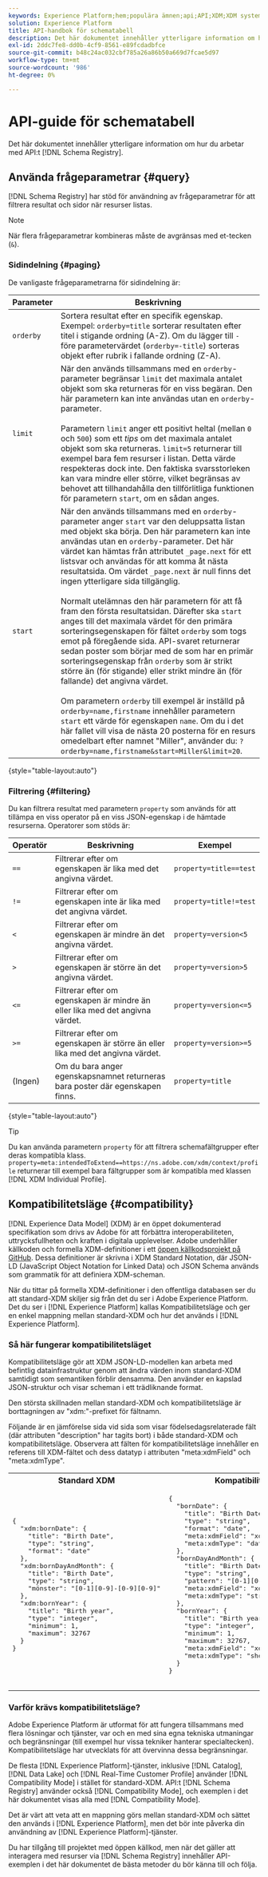 ```yaml
---
keywords: Experience Platform;hem;populära ämnen;api;API;XDM;XDM system;Experience data model;Experience data model;data model;data model;data model;schema register;schema Registry;compatibility;compatibility;compatibility mode;Compatibility mode;Compatibility mode;field type;field types;
solution: Experience Platform
title: API-handbok för schematabell
description: Det här dokumentet innehåller ytterligare information om hur du arbetar med API:t för schemaregister.
exl-id: 2ddc7fe8-dd0b-4cf9-8561-e89fcdadbfce
source-git-commit: b48c24ac032cbf785a26a86b50a669d7fcae5d97
workflow-type: tm+mt
source-wordcount: '986'
ht-degree: 0%

---
```


# API-guide för schematabell

Det här dokumentet innehåller ytterligare information om hur du arbetar med API:t [!DNL Schema Registry].

## Använda frågeparametrar {#query}

[!DNL Schema Registry] har stöd för användning av frågeparametrar för att filtrera resultat och sidor när resurser listas.

>[!NOTE]
>
>När flera frågeparametrar kombineras måste de avgränsas med et-tecken (`&`).

### Sidindelning {#paging}

De vanligaste frågeparametrarna för sidindelning är:

| Parameter | Beskrivning |
| --- | --- |
| `orderby` | Sortera resultat efter en specifik egenskap. Exempel: `orderby=title` sorterar resultaten efter titel i stigande ordning (A-Z). Om du lägger till `-` före parametervärdet (`orderby=-title`) sorteras objekt efter rubrik i fallande ordning (Z-A). |
| `limit` | När den används tillsammans med en `orderby`-parameter begränsar `limit` det maximala antalet objekt som ska returneras för en viss begäran. Den här parametern kan inte användas utan en `orderby`-parameter.<br><br>Parametern `limit` anger ett positivt heltal (mellan `0` och `500`) som ett *tips* om det maximala antalet objekt som ska returneras. `limit=5` returnerar till exempel bara fem resurser i listan. Detta värde respekteras dock inte. Den faktiska svarsstorleken kan vara mindre eller större, vilket begränsas av behovet att tillhandahålla den tillförlitliga funktionen för parametern `start`, om en sådan anges. |
| `start` | När den används tillsammans med en `orderby`-parameter anger `start` var den deluppsatta listan med objekt ska börja. Den här parametern kan inte användas utan en `orderby`-parameter. Det här värdet kan hämtas från attributet `_page.next` för ett listsvar och användas för att komma åt nästa resultatsida. Om värdet `_page.next` är null finns det ingen ytterligare sida tillgänglig.<br><br>Normalt utelämnas den här parametern för att få fram den första resultatsidan. Därefter ska `start` anges till det maximala värdet för den primära sorteringsegenskapen för fältet `orderby` som togs emot på föregående sida. API-svaret returnerar sedan poster som börjar med de som har en primär sorteringsegenskap från `orderby` som är strikt större än (för stigande) eller strikt mindre än (för fallande) det angivna värdet.<br><br>Om parametern `orderby` till exempel är inställd på `orderby=name,firstname` innehåller parametern `start` ett värde för egenskapen `name`. Om du i det här fallet vill visa de nästa 20 posterna för en resurs omedelbart efter namnet &quot;Miller&quot;, använder du: `?orderby=name,firstname&start=Miller&limit=20`. |

{style="table-layout:auto"}

### Filtrering {#filtering}

Du kan filtrera resultat med parametern `property` som används för att tillämpa en viss operator på en viss JSON-egenskap i de hämtade resurserna. Operatorer som stöds är:

| Operatör | Beskrivning | Exempel |
| --- | --- | --- |
| `==` | Filtrerar efter om egenskapen är lika med det angivna värdet. | `property=title==test` |
| `!=` | Filtrerar efter om egenskapen inte är lika med det angivna värdet. | `property=title!=test` |
| `<` | Filtrerar efter om egenskapen är mindre än det angivna värdet. | `property=version<5` |
| `>` | Filtrerar efter om egenskapen är större än det angivna värdet. | `property=version>5` |
| `<=` | Filtrerar efter om egenskapen är mindre än eller lika med det angivna värdet. | `property=version<=5` |
| `>=` | Filtrerar efter om egenskapen är större än eller lika med det angivna värdet. | `property=version>=5` |
| (Ingen) | Om du bara anger egenskapsnamnet returneras bara poster där egenskapen finns. | `property=title` |

{style="table-layout:auto"}

>[!TIP]
>
>Du kan använda parametern `property` för att filtrera schemafältgrupper efter deras kompatibla klass. `property=meta:intendedToExtend==https://ns.adobe.com/xdm/context/profile` returnerar till exempel bara fältgrupper som är kompatibla med klassen [!DNL XDM Individual Profile].

## Kompatibilitetsläge {#compatibility}

[!DNL Experience Data Model] (XDM) är en öppet dokumenterad specifikation som drivs av Adobe för att förbättra interoperabiliteten, uttrycksfullheten och kraften i digitala upplevelser. Adobe underhåller källkoden och formella XDM-definitioner i ett [öppen källkodsprojekt på GitHub](https://github.com/adobe/xdm/). Dessa definitioner är skrivna i XDM Standard Notation, där JSON-LD (JavaScript Object Notation for Linked Data) och JSON Schema används som grammatik för att definiera XDM-scheman.

När du tittar på formella XDM-definitioner i den offentliga databasen ser du att standard-XDM skiljer sig från det du ser i Adobe Experience Platform. Det du ser i [!DNL Experience Platform] kallas Kompatibilitetsläge och ger en enkel mappning mellan standard-XDM och hur det används i [!DNL Experience Platform].

### Så här fungerar kompatibilitetsläget

Kompatibilitetsläge gör att XDM JSON-LD-modellen kan arbeta med befintlig datainfrastruktur genom att ändra värden inom standard-XDM samtidigt som semantiken förblir densamma. Den använder en kapslad JSON-struktur och visar scheman i ett trädliknande format.

Den största skillnaden mellan standard-XDM och kompatibilitetsläge är borttagningen av &quot;xdm:&quot;-prefixet för fältnamn.

Följande är en jämförelse sida vid sida som visar födelsedagsrelaterade fält (där attributen &quot;description&quot; har tagits bort) i både standard-XDM och kompatibilitetsläge. Observera att fälten för kompatibilitetsläge innehåller en referens till XDM-fältet och dess datatyp i attributen &quot;meta:xdmField&quot; och &quot;meta:xdmType&quot;.

<table style="table-layout:auto">
  <th>Standard XDM</th>
  <th>Kompatibilitetsläge</th>
  <tr>
  <td>
  <pre class=" language-json">
&lbrace;
  "xdm:bornDate": &lbrace;
    "title": "Birth Date",
    "type": "string",
    "format": "date"
  &rbrace;,
  "xdm:bornDayAndMonth": &lbrace;
    "title": "Birth Date",
    "type": "string",
    "mönster": "[0-1][0-9]-[0-9][0-9]"
  &rbrace;,
  "xdm:bornYear": &lbrace;
    "title": "Birth year",
    "type": "integer",
    "minimum": 1,
    "maximum": 32767
  &rbrace;
&rbrace;
  </pre>
  </td>
  <td>
  <pre class=" language-json">
&lbrace;
  "bornDate": &lbrace;
    "title": "Birth Date",
    "type": "string",
    "format": "date",
    "meta:xdmField": "xdm:bornDate",
    "meta:xdmType": "date"
  &rbrace;,
  "bornDayAndMonth": &lbrace;
    "title": "Birth Date",
    "type": "string",
    "pattern": "[0-1][0-9]-[0-9][0-9]",
    "meta:xdmField": "xdm:bornDayAndMonth",
    "meta:xdmType": "string"
  &rbrace;,
  "bornYear": &lbrace;
    "title": "Birth year",
    "type": "integer",
    "minimum": 1,
    "maximum": 32767,
    "meta:xdmField": "xdm:bornYear",
    "meta:xdmType": "short"
  &rbrace;
&rbrace;
      </pre>
  </td>
  </tr>
</table>

### Varför krävs kompatibilitetsläge?

Adobe Experience Platform är utformat för att fungera tillsammans med flera lösningar och tjänster, var och en med sina egna tekniska utmaningar och begränsningar (till exempel hur vissa tekniker hanterar specialtecken). Kompatibilitetsläge har utvecklats för att övervinna dessa begränsningar.

De flesta [!DNL Experience Platform]-tjänster, inklusive [!DNL Catalog], [!DNL Data Lake] och [!DNL Real-Time Customer Profile] använder [!DNL Compatibility Mode] i stället för standard-XDM. API:t [!DNL Schema Registry] använder också [!DNL Compatibility Mode], och exemplen i det här dokumentet visas alla med [!DNL Compatibility Mode].

Det är värt att veta att en mappning görs mellan standard-XDM och sättet den används i [!DNL Experience Platform], men det bör inte påverka din användning av [!DNL Experience Platform]-tjänster.

Du har tillgång till projektet med öppen källkod, men när det gäller att interagera med resurser via [!DNL Schema Registry] innehåller API-exemplen i det här dokumentet de bästa metoder du bör känna till och följa.
